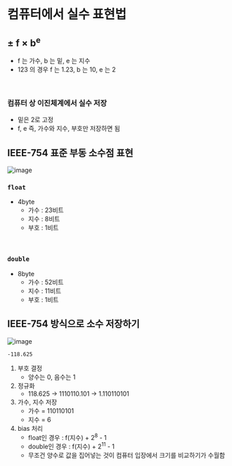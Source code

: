 # 컴퓨터에서 실수 표현법

## ± f × b<sup>e

- f 는 가수, b 는 밑, e 는 지수
- 123 의 경우 f 는 1.23, b 는 10, e 는 2

<br>

### 컴퓨터 상 이진체계에서 실수 저장

- 밑은 2로 고정
- f, e 즉, 가수와 지수, 부호만 저장하면 됨


## IEEE-754 표준 부동 소수점 표현

![image](https://github.com/WonilLee211/TIL/assets/109330610/a0803f73-d025-4d83-ae89-70f4063290f4)

### `float`

- 4byte
    - 가수 : 23비트
    - 지수 : 8비트
    - 부호 : 1비트

<br>

### `double`

- 8byte
    - 가수 : 52비트
    - 지수 : 11비트
    - 부호 : 1비트

## IEEE-754 방식으로 소수 저장하기

![image](https://github.com/WonilLee211/TIL/assets/109330610/da5e1e48-e723-4cbc-bd1a-91e5913b10d7)

`-118.625`

1. 부호 결정
    - 양수는 0, 음수는 1
2. 정규화
    - 118.625 -> 1110110.101 -> 1.110110101
3. 가수, 지수 저장
    - 가수 = 110110101
    - 지수 = 6
4. bias 처리
    - float인 경우 : f(지수) + 2<sup>8</sup> - 1
    - double인 경우 : f(지수) + 2<sup>11</sup> - 1
    - 무조건 양수로 값을 집어넣는 것이 컴퓨터 입장에서 크기를 비교하기가 수월함

